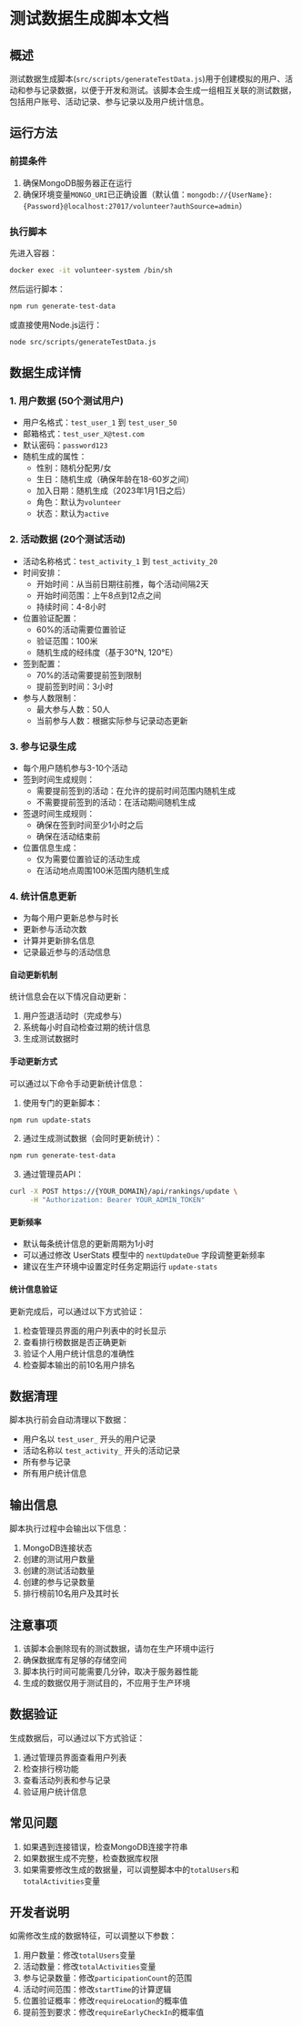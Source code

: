 # 测试数据生成脚本文档

## 概述

测试数据生成脚本(`src/scripts/generateTestData.js`)用于创建模拟的用户、活动和参与记录数据，以便于开发和测试。该脚本会生成一组相互关联的测试数据，包括用户账号、活动记录、参与记录以及用户统计信息。

## 运行方法

### 前提条件

1. 确保MongoDB服务器正在运行
2. 确保环境变量`MONGO_URI`已正确设置（默认值：`mongodb://{UserName}:{Password}@localhost:27017/volunteer?authSource=admin`）

### 执行脚本

先进入容器：

```bash
docker exec -it volunteer-system /bin/sh
```

然后运行脚本：

```bash
npm run generate-test-data
```

或直接使用Node.js运行：

```bash
node src/scripts/generateTestData.js
```

## 数据生成详情

### 1. 用户数据 (50个测试用户)

- 用户名格式：`test_user_1` 到 `test_user_50`
- 邮箱格式：`test_user_X@test.com`
- 默认密码：`password123`
- 随机生成的属性：
  - 性别：随机分配男/女
  - 生日：随机生成（确保年龄在18-60岁之间）
  - 加入日期：随机生成（2023年1月1日之后）
  - 角色：默认为`volunteer`
  - 状态：默认为`active`

### 2. 活动数据 (20个测试活动)

- 活动名称格式：`test_activity_1` 到 `test_activity_20`
- 时间安排：
  - 开始时间：从当前日期往前推，每个活动间隔2天
  - 开始时间范围：上午8点到12点之间
  - 持续时间：4-8小时
- 位置验证配置：
  - 60%的活动需要位置验证
  - 验证范围：100米
  - 随机生成的经纬度（基于30°N, 120°E）
- 签到配置：
  - 70%的活动需要提前签到限制
  - 提前签到时间：3小时
- 参与人数限制：
  - 最大参与人数：50人
  - 当前参与人数：根据实际参与记录动态更新

### 3. 参与记录生成

- 每个用户随机参与3-10个活动
- 签到时间生成规则：
  - 需要提前签到的活动：在允许的提前时间范围内随机生成
  - 不需要提前签到的活动：在活动期间随机生成
- 签退时间生成规则：
  - 确保在签到时间至少1小时之后
  - 确保在活动结束前
- 位置信息生成：
  - 仅为需要位置验证的活动生成
  - 在活动地点周围100米范围内随机生成

### 4. 统计信息更新

- 为每个用户更新总参与时长
- 更新参与活动次数
- 计算并更新排名信息
- 记录最近参与的活动信息

#### 自动更新机制

统计信息会在以下情况自动更新：
1. 用户签退活动时（完成参与）
2. 系统每小时自动检查过期的统计信息
3. 生成测试数据时

#### 手动更新方式

可以通过以下命令手动更新统计信息：

1. 使用专门的更新脚本：
```bash
npm run update-stats
```

2. 通过生成测试数据（会同时更新统计）：
```bash
npm run generate-test-data
```

3. 通过管理员API：
```bash
curl -X POST https://{YOUR_DOMAIN}/api/rankings/update \
     -H "Authorization: Bearer YOUR_ADMIN_TOKEN"
```

#### 更新频率
- 默认每条统计信息的更新周期为1小时
- 可以通过修改 UserStats 模型中的 `nextUpdateDue` 字段调整更新频率
- 建议在生产环境中设置定时任务定期运行 `update-stats`

#### 统计信息验证
更新完成后，可以通过以下方式验证：
1. 检查管理员界面的用户列表中的时长显示
2. 查看排行榜数据是否正确更新
3. 验证个人用户统计信息的准确性
4. 检查脚本输出的前10名用户排名

## 数据清理

脚本执行前会自动清理以下数据：
- 用户名以 `test_user_` 开头的用户记录
- 活动名称以 `test_activity_` 开头的活动记录
- 所有参与记录
- 所有用户统计信息

## 输出信息

脚本执行过程中会输出以下信息：
1. MongoDB连接状态
2. 创建的测试用户数量
3. 创建的测试活动数量
4. 创建的参与记录数量
5. 排行榜前10名用户及其时长

## 注意事项

1. 该脚本会删除现有的测试数据，请勿在生产环境中运行
2. 确保数据库有足够的存储空间
3. 脚本执行时间可能需要几分钟，取决于服务器性能
4. 生成的数据仅用于测试目的，不应用于生产环境

## 数据验证

生成数据后，可以通过以下方式验证：

1. 通过管理员界面查看用户列表
2. 检查排行榜功能
3. 查看活动列表和参与记录
4. 验证用户统计信息

## 常见问题

1. 如果遇到连接错误，检查MongoDB连接字符串
2. 如果数据生成不完整，检查数据库权限
3. 如果需要修改生成的数据量，可以调整脚本中的`totalUsers`和`totalActivities`变量

## 开发者说明

如需修改生成的数据特征，可以调整以下参数：

1. 用户数量：修改`totalUsers`变量
2. 活动数量：修改`totalActivities`变量
3. 参与记录数量：修改`participationCount`的范围
4. 活动时间范围：修改`startTime`的计算逻辑
5. 位置验证概率：修改`requireLocation`的概率值
6. 提前签到要求：修改`requireEarlyCheckIn`的概率值
